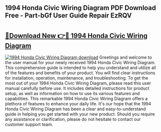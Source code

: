 ## 1994 Honda Civic Wiring Diagram PDF Download Free - Part-bGf User Guide Repair EzRQV

# <h2><a href="http://dfhqso7.blite.top/?on=1994+Honda+Civic+Wiring+Diagram">🔗Download New 👉🔴 1994 Honda Civic Wiring Diagram</a></h2>

[![1994 Honda Civic Wiring Diagram download](https://i.imgur.com/lujVjoI.png)](http://dfhqso7.blite.top/?on=1994+Honda+Civic+Wiring+Diagram)
Greetings and welcome to the user manual for your newly received 1994 Honda Civic Wiring Diagram. This comprehensive guide is intended to help you understand and utilize all of the features and benefits of your product. You will find clear instructions for installation, operation, maintenance, and troubleshooting. To get the most out of your 1994 Honda Civic Wiring Diagram, please read this user manual carefully before use. It includes detailed instructions for product setup, as well as information on how to use its various features and capabilities. This remarkable 1994 Honda Civic Wiring Diagram offers a plethora of features to enhance your daily life. It's our hope that the 1994 Honda Civic Wiring Diagram has been a clear and easy-to-understand guide in helping you get started with your new product. Should you require any assistance or clarification, please do not hesitate to contact our customer support team.
